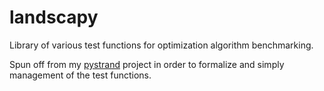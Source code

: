 # landscapy
Library of various test functions for optimization algorithm benchmarking. 

Spun off from my [pystrand](https://github.com/jpodivin/pystrand) project in order to formalize and
simply management of the test functions.
